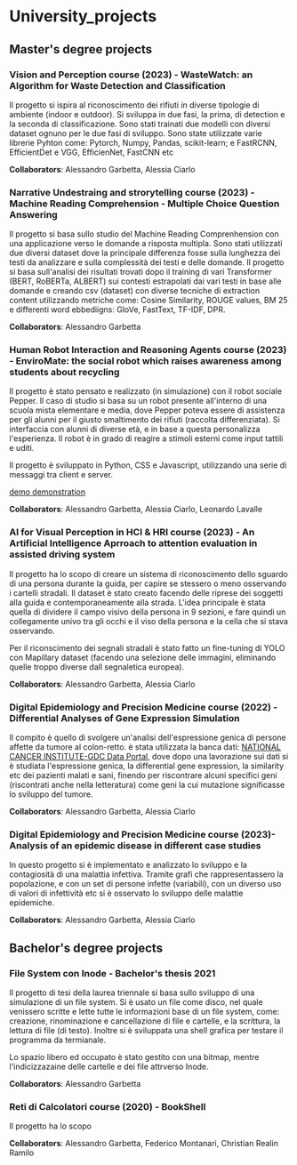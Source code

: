 # University_projects

## Master's  degree projects

### Vision and Perception course (2023) - WasteWatch: an Algorithm for Waste Detection and Classification
Il progetto si ispira al riconoscimento dei rifiuti in diverse tipologie di ambiente (indoor e outdoor). Si sviluppa in due fasi, la prima, di detection e la seconda di classificazione.  Sono stati trainati due modelli con diversi dataset ognuno per le due fasi di sviluppo. 
Sono state utilizzate varie librerie Pyhton come: Pytorch, Numpy, Pandas, scikit-learn; e FastRCNN, EfficientDet e VGG, EfficienNet, FastCNN etc

**Collaborators**: Alessandro Garbetta, Alessia Ciarlo

### Narrative Undestraing and strorytelling course (2023) - Machine Reading Comprehension - Multiple Choice Question Answering
Il progetto si basa sullo studio del Machine Reading Comprenhension con una applicazione verso le domande a risposta multipla. Sono stati utilizzati due diversi dataset dove la principale differenza fosse sulla lunghezza dei testi da analizzare e sulla complessità dei testi e delle domande. Il progetto si basa sull'analisi dei risultati trovati dopo il training di vari Transformer (BERT, RoBERTa, ALBERT) sui contesti estrapolati dai vari testi in base alle domande e creando csv (dataset) con diverse tecniche di extraction content utilizzando metriche come: Cosine Similarity, ROUGE values, BM 25 e differenti word ebbediigns: GloVe, FastText, TF-IDF, DPR.

**Collaborators**: Alessandro Garbetta

### Human Robot Interaction and Reasoning Agents course (2023) - EnviroMate: the social robot which raises awareness among students about recycling
Il progetto è stato pensato e realizzato (in simulazione) con il robot sociale Pepper. Il caso di studio si basa su un robot presente all'interno di una scuola mista elementare e media, dove Pepper poteva essere di assistenza per gli alunni per il giusto smaltimento dei rifiuti (raccolta differenziata). Si interfaccia con alunni di diverse età, e in base a questa personalizza l'esperienza. Il robot è in grado di reagire a stimoli esterni come input tattili e uditi. 

Il progetto è sviluppato in Python, CSS e Javascript, utilizzando una serie di messaggi tra client e server. 



[demo demonstration](https://youtu.be/8hq5CO-dYBk?si=yxkiEkfCxiO3Eg0N)

**Collaborators**: Alessandro Garbetta, Alessia Ciarlo, Leonardo Lavalle

### AI for Visual Perception in HCI & HRI course (2023) - An Artificial Intelligence Aprroach to attention evaluation in assisted driving system

Il progetto ha lo scopo di creare un sistema di riconoscimento dello sguardo di una persona durante la guida, per capire se stessero o meno osservando i cartelli stradali. Il dataset è stato creato facendo delle riprese dei soggetti alla guida e contemporaneamente alla strada. 
L'idea principale è stata quella di dividere il campo visivo della persona in 9 sezioni, e fare quindi un collegamente univo tra gli occhi e il viso della persona e la cella che si stava osservando. 

Per il riconscimento dei segnali stradali è stato fatto un fine-tuning di YOLO con Mapillary dataset (facendo una selezione delle immagini, eliminando quelle troppo diverse dall segnaletica europea).


**Collaborators**: Alessandro Garbetta, Alessia Ciarlo

### Digital Epidemiology and Precision Medicine course (2022) - Differential Analyses of Gene Expression Simulation

Il compito è quello di svolgere un'analisi dell'espressione genica di persone affette da tumore al colon-retto. 
è stata utilizzata la banca dati: [NATIONAL CANCER INSTITUTE-GDC Data Portal](https://portal.gdc.cancer.gov/projects/TCGA-COAD), dove dopo una lavorazione sui dati si è studiata l'espressione genica, la differential gene expression, la similarity etc  dei pazienti malati e sani, finendo per riscontrare alcuni specifici geni (riscontrati anche nella letteratura) come geni la cui mutazione significasse lo sviluppo del tumore.  

**Collaborators**: Alessandro Garbetta, Alessia Ciarlo

### Digital Epidemiology and Precision Medicine course (2023)- Analysis of an epidemic disease in different case studies

In questo progetto si è implementato e analizzato lo sviluppo e la contagiosità di una malattia infettiva. Tramite grafi che rappresentassero la popolazione, e con un set di persone infette (variabili),  con un diverso uso di valori di infettività etc si è osservato lo sviluppo delle malattie epidemiche. 

**Collaborators**: Alessandro Garbetta, Alessia Ciarlo

## Bachelor's degree projects


### File System con Inode - Bachelor's thesis 2021
Il progetto di tesi della laurea triennale si basa sullo sviluppo di una simulazione di un file system. Si è usato un file come disco, nel quale venissero scritte e lette tutte le informazioni base di un file system, come: creazione, rinominazione e cancellazione di file e cartelle, e la scrittura, la lettura di file (di testo). Inoltre si è sviluppata una shell grafica per testare il programma da termianale. 

Lo spazio libero ed occupato è stato gestito con una bitmap, mentre l'indicizzazaine delle cartelle e dei file attrverso Inode. 


**Collaborators**: Alessandro Garbetta

### Reti di Calcolatori course (2020) - BookShell 

Il progetto ha lo scopo 

**Collaborators**: Alessandro Garbetta, Federico Montanari, Christian Realin Ramilo

